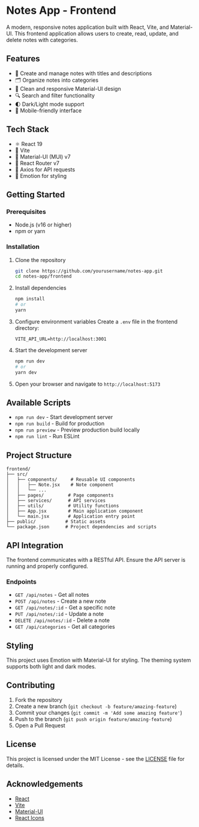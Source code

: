 # Notes App - Frontend

A modern, responsive notes application built with React, Vite, and Material-UI. This frontend application allows users to create, read, update, and delete notes with categories.

## Features

- 📝 Create and manage notes with titles and descriptions
- 🗂️ Organize notes into categories
- 🎨 Clean and responsive Material-UI design
- 🔍 Search and filter functionality
- 🌓 Dark/Light mode support
- 📱 Mobile-friendly interface

## Tech Stack

- ⚛️ React 19
- 🚀 Vite
- 🎨 Material-UI (MUI) v7
- 🔄 React Router v7
- 📡 Axios for API requests
- 🎨 Emotion for styling

## Getting Started

### Prerequisites

- Node.js (v16 or higher)
- npm or yarn

### Installation

1. Clone the repository
   ```bash
   git clone https://github.com/yourusername/notes-app.git
   cd notes-app/frontend
   ```

2. Install dependencies
   ```bash
   npm install
   # or
   yarn
   ```

3. Configure environment variables
   Create a `.env` file in the frontend directory:
   ```env
   VITE_API_URL=http://localhost:3001
   ```

4. Start the development server
   ```bash
   npm run dev
   # or
   yarn dev
   ```

5. Open your browser and navigate to `http://localhost:5173`

## Available Scripts

- `npm run dev` - Start development server
- `npm run build` - Build for production
- `npm run preview` - Preview production build locally
- `npm run lint` - Run ESLint

## Project Structure

```
frontend/
├── src/
│   ├── components/     # Reusable UI components
│   │   ├── Note.jsx    # Note component
│   │   └── ...
│   ├── pages/         # Page components
│   ├── services/      # API services
│   ├── utils/         # Utility functions
│   ├── App.jsx        # Main application component
│   └── main.jsx       # Application entry point
├── public/           # Static assets
└── package.json      # Project dependencies and scripts
```

## API Integration

The frontend communicates with a RESTful API. Ensure the API server is running and properly configured.

### Endpoints

- `GET /api/notes` - Get all notes
- `POST /api/notes` - Create a new note
- `GET /api/notes/:id` - Get a specific note
- `PUT /api/notes/:id` - Update a note
- `DELETE /api/notes/:id` - Delete a note
- `GET /api/categories` - Get all categories

## Styling

This project uses Emotion with Material-UI for styling. The theming system supports both light and dark modes.

## Contributing

1. Fork the repository
2. Create a new branch (`git checkout -b feature/amazing-feature`)
3. Commit your changes (`git commit -m 'Add some amazing feature'`)
4. Push to the branch (`git push origin feature/amazing-feature`)
5. Open a Pull Request

## License

This project is licensed under the MIT License - see the [LICENSE](LICENSE) file for details.

## Acknowledgements

- [React](https://reactjs.org/)
- [Vite](https://vitejs.dev/)
- [Material-UI](https://mui.com/)
- [React Icons](https://react-icons.github.io/react-icons/)
